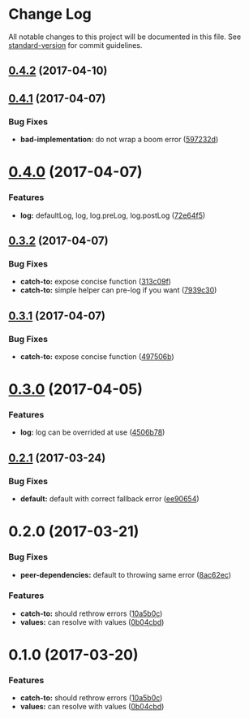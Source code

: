# Change Log

All notable changes to this project will be documented in this file. See [standard-version](https://github.com/conventional-changelog/standard-version) for commit guidelines.

<a name="0.4.2"></a>
## [0.4.2](https://github.com/sebinsua/catch-to/compare/v0.4.1...v0.4.2) (2017-04-10)



<a name="0.4.1"></a>
## [0.4.1](https://github.com/sebinsua/catch-to/compare/v0.4.0...v0.4.1) (2017-04-07)


### Bug Fixes

* **bad-implementation:** do not wrap a boom error ([597232d](https://github.com/sebinsua/catch-to/commit/597232d))



<a name="0.4.0"></a>
# [0.4.0](https://github.com/sebinsua/catch-to/compare/v0.3.2...v0.4.0) (2017-04-07)


### Features

* **log:** defaultLog, log, log.preLog, log.postLog ([72e64f5](https://github.com/sebinsua/catch-to/commit/72e64f5))



<a name="0.3.2"></a>
## [0.3.2](https://github.com/sebinsua/catch-to/compare/v0.3.0...v0.3.2) (2017-04-07)


### Bug Fixes

* **catch-to:** expose concise function ([313c09f](https://github.com/sebinsua/catch-to/commit/313c09f))
* **catch-to:** simple helper can pre-log if you want ([7939c30](https://github.com/sebinsua/catch-to/commit/7939c30))



<a name="0.3.1"></a>
## [0.3.1](https://github.com/sebinsua/catch-to/compare/v0.3.0...v0.3.1) (2017-04-07)


### Bug Fixes

* **catch-to:** expose concise function ([497506b](https://github.com/sebinsua/catch-to/commit/497506b))



<a name="0.3.0"></a>
# [0.3.0](https://github.com/sebinsua/catch-to/compare/v0.2.1...v0.3.0) (2017-04-05)


### Features

* **log:** log can be overrided at use ([4506b78](https://github.com/sebinsua/catch-to/commit/4506b78))



<a name="0.2.1"></a>
## [0.2.1](https://github.com/sebinsua/catch-to/compare/v0.2.0...v0.2.1) (2017-03-24)


### Bug Fixes

* **default:** default with correct fallback error ([ee90654](https://github.com/sebinsua/catch-to/commit/ee90654))



<a name="0.2.0"></a>
# 0.2.0 (2017-03-21)


### Bug Fixes

* **peer-dependencies:** default to throwing same error ([8ac62ec](https://github.com/sebinsua/catch-to/commit/8ac62ec))


### Features

* **catch-to:** should rethrow errors ([10a5b0c](https://github.com/sebinsua/catch-to/commit/10a5b0c))
* **values:** can resolve with values ([0b04cbd](https://github.com/sebinsua/catch-to/commit/0b04cbd))



<a name="0.1.0"></a>
# 0.1.0 (2017-03-20)


### Features

* **catch-to:** should rethrow errors ([10a5b0c](https://github.com/sebinsua/catch-to/commit/10a5b0c))
* **values:** can resolve with values ([0b04cbd](https://github.com/sebinsua/catch-to/commit/0b04cbd))
